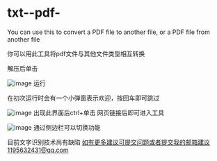 # txt--pdf-
You can use this to convert a PDF file to another file, or a PDF file from another file

你可以用此工具将pdf文件与其他文件类型相互转换

解压后单击

![image](https://github.com/user-attachments/assets/04afa1ed-22fa-48ec-b141-498c40ef8670)
运行

在初次运行时会有一个小弹窗表示欢迎，按回车即可跳过


![image](https://github.com/user-attachments/assets/85aac254-a303-47ff-873c-1d4ec54b7a2b)
出现此界面后ctrl+单击 网页链接后即可进入工具


![image](https://github.com/user-attachments/assets/c40fd581-8df3-41a5-bad6-62e7a19435c1)
通过侧边栏可以切换功能

目前文字识别技术尚有缺陷
如有更多建议可提交问题或者提交我的邮箱建议1195632431@qq.com
